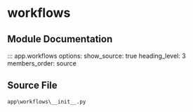 # workflows

## Module Documentation

::: app.workflows
    options:
        show_source: true
        heading_level: 3
        members_order: source

## Source File

`app\workflows\__init__.py`
